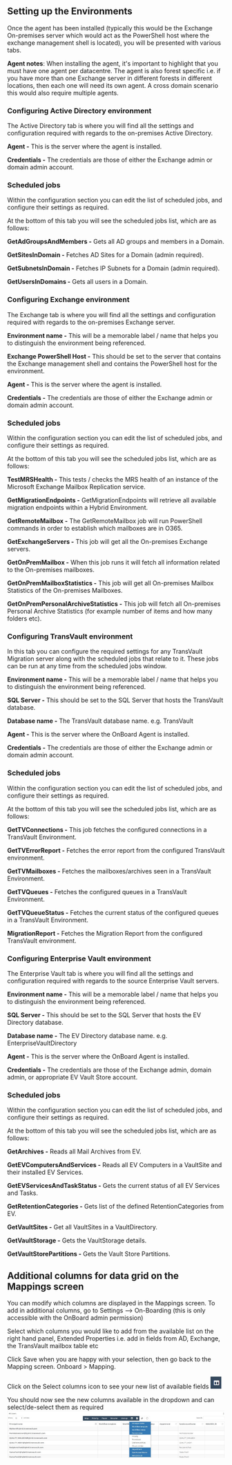 ## Setting up the Environments

Once the agent has been installed (typically this would be the Exchange On-premises server which would act as the PowerShell host where the exchange management shell is located), you will be presented with various tabs.

**Agent notes**: When installing the agent, it's important to highlight that you must have one agent per datacentre. The agent is also forest specific i.e. if you have more than one Exchange server in different forests in different locations, then each one will need its own agent. A cross domain scenario this would also require multiple agents.

### Configuring Active Directory environment

The Active Directory tab is where you will find all the settings and configuration required with regards to the on-premises Active Directory.

**Agent -** This is the server where the agent is installed.

**Credentials -** The credentials are those of either the Exchange admin or domain admin account.

### Scheduled jobs

Within the configuration section you can edit the list of scheduled jobs, and configure their settings as required.

At the bottom of this tab you will see the scheduled jobs list, which are as follows:

**GetAdGroupsAndMembers -** Gets all AD groups and members in a Domain.

**GetSitesInDomain -** Fetches AD Sites for a Domain (admin required).

**GetSubnetsInDomain -** Fetches IP Subnets for a Domain (admin required).

**GetUsersInDomains -** Gets all users in a Domain.

### Configuring Exchange environment

The Exchange tab is where you will find all the settings and configuration required with regards to the on-premises Exchange server.

**Environment name -** This will be a memorable label / name that helps you to distinguish the environment being referenced.

**Exchange PowerShell Host -** This should be set to the server that contains the Exchange management shell and contains the PowerShell host for the environment.

**Agent -** This is the server where the agent is installed.

**Credentials -** The credentials are those of either the Exchange admin or domain admin account.

### Scheduled jobs

Within the configuration section you can edit the list of scheduled jobs, and configure their settings as required.

At the bottom of this tab you will see the scheduled jobs list, which are as follows:

**TestMRSHealth -** This tests / checks the MRS health of an instance of the Microsoft Exchange Mailbox Replication service.

**GetMigrationEndpoints -** GetMigrationEndpoints will retrieve all available migration endpoints within a Hybrid Environment.

**GetRemoteMailbox -** The GetRemoteMailbox job will run PowerShell commands in order to establish which mailboxes are in O365.

**GetExchangeServers -** This job will get all the On-premises Exchange servers.

**GetOnPremMailbox -** When this job runs it will fetch all information related to the On-premises mailboxes.

**GetOnPremMailboxStatistics -** This job will get all On-premises Mailbox Statistics of the On-premises Mailboxes.

**GetOnPremPersonalArchiveStatistics -** This job will fetch all On-premises Personal Archive Statistics (for example number of items and how many folders etc).

### Configuring TransVault environment

In this tab you can configure the required settings for any TransVault Migration server along with the scheduled jobs that relate to it. These jobs can be run at any time from the scheduled jobs window.

**Environment name -** This will be a memorable label / name that helps you to distinguish the environment being referenced.

**SQL Server -** This should be set to the SQL Server that hosts the TransVault database.

**Database name -** The TransVault database name. e.g. TransVault

**Agent -** This is the server where the OnBoard Agent is installed.

**Credentials -** The credentials are those of either the Exchange admin or domain admin account.

### Scheduled jobs

Within the configuration section you can edit the list of scheduled jobs, and configure their settings as required.

At the bottom of this tab you will see the scheduled jobs list, which are as follows:

**GetTVConnections -** This job fetches the configured connections in a TransVault Environment.

**GetTVErrorReport -** Fetches the error report from the configured TransVault environment.

**GetTVMailboxes -** Fetches the mailboxes/archives seen in a TransVault Environment.

**GetTVQueues -** Fetches the configured queues in a TransVault Environment.

**GetTVQueueStatus -** Fetches the current status of the configured queues in a TransVault Environment.

**MigrationReport -** Fetches the Migration Report from the configured TransVault environment.

### Configuring Enterprise Vault environment

The Enterprise Vault tab is where you will find all the settings and configuration required with regards to the source Enterprise Vault servers.

**Environment name -** This will be a memorable label / name that helps you to distinguish the environment being referenced.

**SQL Server -** This should be set to the SQL Server that hosts the EV Directory database.

**Database name -** The EV Directory database name. e.g. EnterpriseVaultDirectory

**Agent -** This is the server where the OnBoard Agent is installed.

**Credentials -** The credentials are those of the Exchange admin, domain admin, or appropriate EV Vault Store account.

### Scheduled jobs

Within the configuration section you can edit the list of scheduled jobs, and configure their settings as required.

At the bottom of this tab you will see the scheduled jobs list, which are as follows:

**GetArchives -** Reads all Mail Archives from EV.

**GetEVComputersAndServices -** Reads all EV Computers in a VaultSite and their installed EV Services.

**GetEVServicesAndTaskStatus -** Gets the current status of all EV Services and Tasks.

**GetRetentionCategories -** Gets list of the defined RetentionCategories from EV.

**GetVaultSites -** Get all VaultSites in a VaultDirectory.

**GetVaultStorage -** Gets the VaultStorage details.

**GetVaultStorePartitions -** Gets the Vault Store Partitions.

## Additional columns for data grid on the Mappings screen

You can modify which columns are displayed in the Mappings screen.  To add in additional columns, go to Settings --> On-Boarding (this is only accessible with the OnBoard admin permission)

Select which columns you would like to add from the available list on the right hand panel, Extended Properties i.e. add in fields from AD, Exchange, the TransVault mailbox table etc

Click Save when you are happy with your selection, then go back to the Mapping screen.  Onboard > Mapping.

Click on the Select columns icon to see your new list of available fields ![Seed](images/dt-04.png)

You should now see the new columns available in the dropdown and can select/de-select them as required
![Seed](images/dt-05.png)
